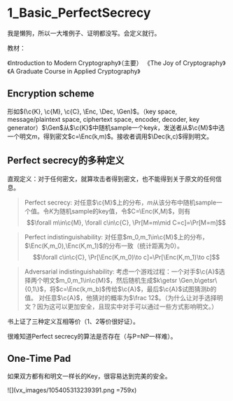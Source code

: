# 1_Basic_PerfectSecrecy

我是懒狗，所以一大堆例子、证明都没写。会定义就行。

教材：

《Introduction to Modern Cryptography》（主要）
《The Joy of Cryptography》
《A Graduate Course in Applied Cryptography》

## Encryption scheme

$$\newcommand{\c}[1]{\mathcal{#1}}\newcommand{\Gen}{\textsf{Gen}}\newcommand{\Rand}{\textsf{Rand}}\newcommand{\Enc}{\textsf{Enc}}\newcommand{\Dec}{\textsf{Dec}}\newcommand{\Sign}{\textsf{Sign}}\newcommand{\Eval}{\textsf{Eval}}\newcommand{\poly}{\textrm{poly}}\newcommand{\negl}{\textrm{negl}}\newcommand{\bit}{\{0,1\}}\newcommand{\gl}{\textsf{gl}}\newcommand{\hc}{\textsf{hc}}\newcommand{\getsr}{\stackrel{\smash{\$}}\gets}$$

形如$(\c{K}, \c{M}, \c{C}, \Enc, \Dec, \Gen)$。（key space, message/plaintext space, ciphertext space, encoder, decoder, key generator）$\Gen$从$\c{K}$中随机sample一个key$k$，发送者从$\c{M}$中选一个明文$m$，得到密文$c=\Enc(k,m)$。接收者调用$\Dec(k,c)$得到明文。

## Perfect secrecy的多种定义

直观定义：对于任何密文，就算攻击者得到密文，也不能得到关于原文的任何信息。

> Perfect secrecy: 对任意$\c{M}$上的分布，$m$从该分布中随机sample一个值。令$K$为随机sample的key值，令$C=\Enc(K,M)$，则有
$$\forall m\in\c{M}, \forall c\in\c{C}, \Pr[M=m\mid C=c]=\Pr[M=m]$$

> Perfect indistinguishability: 对任意$m_0,m_1\in\c{M}$上的分布，$\Enc(K,m_0),\Enc(K,m_1)$的分布一致（统计距离为0）。
$$\forall c\in\c{C}, \Pr[\Enc(K,m_0)\to c]=\Pr[\Enc(K,m_1)\to c]$$

> Adversarial indistinguishability: 考虑一个游戏过程：一个对手$\c{A}$选择两个明文$m_0,m_1\in\c{M}$，然后随机生成$k\getsr \Gen,b\getsr\{0,1\}$，将$c=\Enc(k,m_b)$传给$\c{A}$，最后$\c{A}$试图猜测$b$的值。
对任意$\c{A}$，他猜对的概率为$\frac 12$。（为什么让对手选择明文？因为这可以更加安全，且现实中对手可以通过一些方式影响明文。）

书上证了三种定义互相等价（1、2等价很好证）。

很难知道Perfect secrecy的算法是否存在（与P=NP一样难）。

## One-Time Pad

如果双方都有和明文一样长的Key，很容易达到完美的安全。

![](vx_images/105405313239391.png =759x)